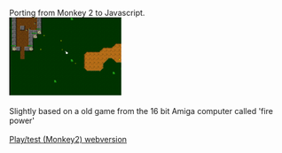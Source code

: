Porting from Monkey 2 to Javascript.
<br>
<img src="Media/tinyTank.png" width=40% height=40%><br>
<br>
Slightly based on a old game from the 16 bit Amiga computer called 'fire power'
<br>
<br>
<a href = "https://cromdesi.home.xs4all.nl/emscripten/tinytank/Untitled1.html">Play/test (Monkey2) webversion</a>
